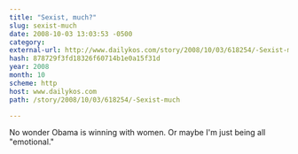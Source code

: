 ```yaml
---
title: "Sexist, much?"
slug: sexist-much
date: 2008-10-03 13:03:53 -0500
category: 
external-url: http://www.dailykos.com/story/2008/10/03/618254/-Sexist-much
hash: 878729f3fd18326f60714b1e0a15f31d
year: 2008
month: 10
scheme: http
host: www.dailykos.com
path: /story/2008/10/03/618254/-Sexist-much

---
```


No wonder Obama is winning with women. Or maybe I'm just being all "emotional."

